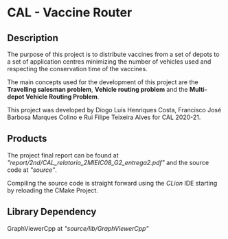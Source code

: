 # CAL - Vaccine Router


## Description  

The purpose of this project is to distribute vaccines from 
a set of depots to a set of application centres minimizing 
the number of vehicles used and respecting the conservation 
time of the vaccines. 

The main concepts used for the development of this project are 
the **Travelling salesman problem**, **Vehicle routing problem** 
and the **Multi-depot Vehicle Routing Problem**.

This project was developed by Diogo Luís Henriques Costa, 
Francisco José Barbosa Marques Colino e Rui Filipe Teixeira 
Alves for CAL 2020-21.


## Products

The project final report can be found at 
*"report/2nd/CAL_relatorio_2MIEIC08_G2_entrega2.pdf"*
and the source code at *"source"*.  

Compiling the source code is straight forward using the 
*CLion* IDE starting by reloading the CMake Project.


## Library Dependency

GraphViewerCpp at *"source/lib/GraphViewerCpp"*
